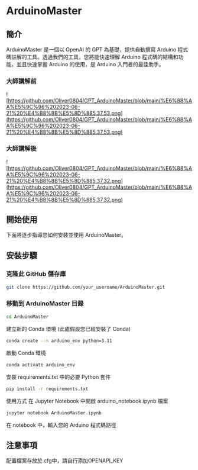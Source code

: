 # ArduinoMaster
## 簡介
ArduinoMaster 是一個以 OpenAI 的 GPT 為基礎，提供自動撰寫 Arduino 程式碼註解的工具。透過我們的工具，您將能快速理解 Arduino 程式碼的結構和功能，並且快速掌握 Arduino 的使用，是 Arduino 入門者的最佳助手。
### 大師講解前
![https://github.com/Oliver0804/GPT_ArduinoMaster/blob/main/%E6%88%AA%E5%9C%96%202023-06-21%20%E4%B8%8B%E5%8D%885.37.53.png](https://github.com/Oliver0804/GPT_ArduinoMaster/blob/main/%E6%88%AA%E5%9C%96%202023-06-21%20%E4%B8%8B%E5%8D%885.37.53.png)
### 大師講解後
![https://github.com/Oliver0804/GPT_ArduinoMaster/blob/main/%E6%88%AA%E5%9C%96%202023-06-21%20%E4%B8%8B%E5%8D%885.37.32.png](https://github.com/Oliver0804/GPT_ArduinoMaster/blob/main/%E6%88%AA%E5%9C%96%202023-06-21%20%E4%B8%8B%E5%8D%885.37.32.png)
## 開始使用
下面將逐步指導您如何安裝並使用 ArduinoMaster。

## 安裝步驟
### 克隆此 GitHub 儲存庫
```bash
git clone https://github.com/your_username/ArduinoMaster.git
```
### 移動到 ArduinoMaster 目錄
```bash
cd ArduinoMaster
```
建立新的 Conda 環境 (此處假設您已經安裝了 Conda)
```bash
conda create --n arduino_env python=3.11
```
啟動 Conda 環境
```bash
conda activate arduino_env
```
安裝 requirements.txt 中的必要 Python 套件
```bash
pip install -r requirements.txt
```
使用方式
在 Jupyter Notebook 中開啟 arduino_notebook.ipynb 檔案
```bash
jupyter notebook ArduinoMaster.ipynb 
```
在 notebook 中，輸入您的 Arduino 程式碼路徑


## 注意事項
配置檔案存放於.cfg中，請自行添加OPENAPI_KEY
